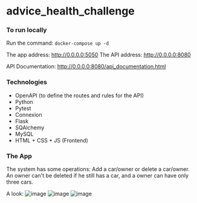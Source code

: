 # advice_health_challenge

### To run locally

Run the command: `docker-compose up -d`

The app address: http://0.0.0.0:5050
The API address: http://0.0.0.0:8080

API Documentation: http://0.0.0.0:8080/api_documentation.html

### Technologies
- OpenAPI (to define the routes and rules for the API)
- Python
- Pytest
- Connexion
- Flask
- SQAlchemy
- MySQL
- HTML + CSS + JS (Frontend)

### The App

The system has some operations: Add a car/owner or delete a car/owner. An owner can't be deleted if he still has a car, and a owner can have only three
cars.

A look:
![image](https://user-images.githubusercontent.com/23690136/195309100-c10620f4-fe59-4fb7-9c79-e553dc60ed8c.png)
![image](https://user-images.githubusercontent.com/23690136/195309231-8bbd96d8-dc52-4b97-be6b-400a0f64da86.png)
![image](https://user-images.githubusercontent.com/23690136/195309403-c23e82f5-ed68-41a9-86e3-916ac6c7f585.png)
